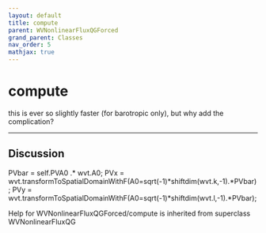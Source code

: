 ```yaml
---
layout: default
title: compute
parent: WVNonlinearFluxQGForced
grand_parent: Classes
nav_order: 5
mathjax: true
---
```


#  compute

this is ever so slightly faster (for barotropic only), but why add the complication?


---

## Discussion
PVbar = self.PVA0 .* wvt.A0;
  PVx = wvt.transformToSpatialDomainWithF(A0=sqrt(-1)*shiftdim(wvt.k,-1).*PVbar);
  PVy = wvt.transformToSpatialDomainWithF(A0=sqrt(-1)*shiftdim(wvt.l,-1).*PVbar);

Help for WVNonlinearFluxQGForced/compute is inherited from superclass WVNonlinearFluxQG
